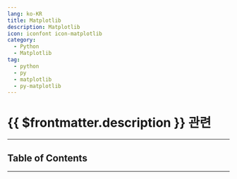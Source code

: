 ```yaml
---
lang: ko-KR
title: Matplotlib
description: Matplotlib
icon: iconfont icon-matplotlib
category:
  - Python
  - Matplotlib
tag:
  - python
  - py
  - matplotlib
  - py-matplotlib
---
```


# {{ $frontmatter.description }} 관련

<ShieldsGroup logos="python"/>

---

## Table of Contents

<ToCLocal basePath="/programming/py-matplotlib/" />

---

<TagLinks />